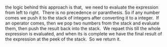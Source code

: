 the logic behind this approach is that,
​
we need to evaluate the expression from left to right.
​
There is no precedence or paranthesis.
​
So if any number comes we push it to the stack of integers after converting it to a integer.
​
If an operator comes, then we pop two numbers from the stack and
evaluate them, then push the result back into the stack.
​
We repaet this till the whole expression is evaluated, and when its is complete
we have the final result of the expression at the peek of the stack.
​
So we return it.